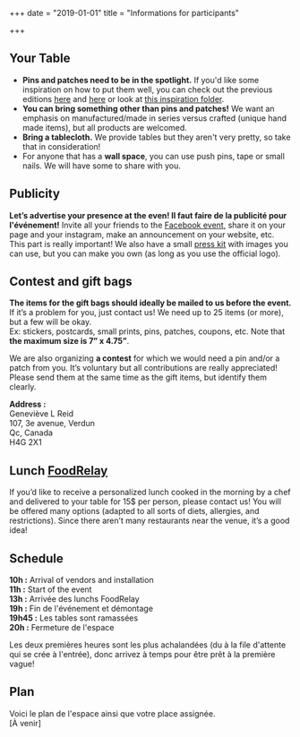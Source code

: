 +++
date = "2019-01-01"
title = "Informations for participants"

+++
## Your Table

* **Pins and patches need to be in the spotlight.** If you'd like some inspiration on how to put them well, you can check out the previous editions [here](https://www.facebook.com/pg/pinpatchmtl/photos/?tab=album&album_id=1859504404379076) and [here](https://drive.google.com/open?id=152D07kkYE9Yt6koKcjMH7sDB1pCxVtCC) or look at [this inspiration folder](https://drive.google.com/open?id=1vNId0-vskRkUlqIJTUpTBmDPAEjKr6-d).
* **You can bring something other than pins and patches!** We want an emphasis on  manufactured/made in series versus crafted (unique hand made items), but all products are welcomed.
* **Bring a tablecloth.** We provide tables but they aren't very pretty, so take that in consideration!
* For anyone that has a **wall space**, you can use push pins, tape or small nails. We will have some to share with you.

## Publicity

**Let’s advertise your presence at the even! Il faut faire de la publicité pour l'événement!** Invite all your friends to the [Facebook event](https://www.facebook.com/events/596660647518312/), share it on your page and your instagram, make an announcement on your website, etc. This part is really important! We also have a small [press kit](https://drive.google.com/open?id=115zCAZv-7cWTbR7-A2UWM4twfR22vWHK) with images you can use, but you can make you own (as long as you use the official logo).

## Contest and gift bags

**The items for the gift bags should ideally be mailed to us before the event.** If it’s a problem for you, just contact us! We need up to 25 items (or more), but a few will be okay.  
Ex: stickers, postcards, small prints, pins, patches, coupons, etc. Note that **the maximum size is 7” x 4.75”**.

We are also organizing **a contest** for which we would need a pin and/or a patch from you. It’s voluntary but all contributions are really appreciated! Please send them at the same time as the gift items, but identify them clearly.

**Address :**  
Geneviève L Reid  
107, 3e avenue, Verdun  
Qc, Canada  
H4G 2X1

## Lunch [FoodRelay](https://foodrelay.ca/)

If you’d like to receive a personalized lunch cooked in the morning by a chef and delivered to your table for 15$ per person, please contact us! You will be offered many options (adapted to all sorts of diets, allergies, and restrictions). Since there aren’t many restaurants near the venue, it’s a good idea!

## Schedule

**10h :** Arrival of vendors and installation  
**11h :** Start of the event  
**13h :** Arrivée des lunchs FoodRelay  
**19h :** Fin de l'événement et démontage  
**19h45 :** Les tables sont ramassées  
**20h :** Fermeture de l'espace

Les deux premières heures sont les plus achalandées (du à la file d'attente qui se crée à l'entrée), donc arrivez à temps pour être prêt à la première vague!

## Plan

Voici le plan de l'espace ainsi que votre place assignée.  
\[À venir\]
